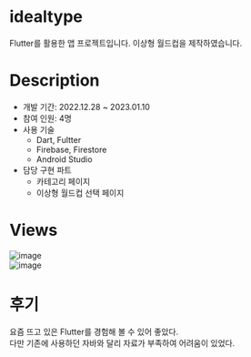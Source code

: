 # idealtype
Flutter를 활용한 앱 프로젝트입니다.
이상형 월드컵을 제작하였습니다.

# Description
+ 개발 기간: 2022.12.28 ~ 2023.01.10
+ 참여 인원: 4명
+ 사용 기술
  + Dart, Fultter
  + Firebase, Firestore
  + Android Studio
+ 담당 구현 파트
  + 카테고리 페이지
  + 이상형 월드컵 선택 페이지

# Views </br>
![image](https://user-images.githubusercontent.com/122337370/235671807-09e4781b-590c-482b-a8f2-7b94f9e3f560.png) </br>
![image](https://user-images.githubusercontent.com/122337370/235671929-1af57ebb-d3ec-4732-9b93-0a3681c9384c.png)

# 후기
요즘 뜨고 있은 Flutter를 경험해 볼 수 있어 좋았다. </br>
다만 기존에 사용하던 자바와 달리 자료가 부족하여 어려움이 있었다.</br>


